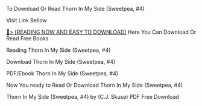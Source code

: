 To Download Or Read Thorn In My Side (Sweetpea, #4)

Visit Link Bellow

<a href="https://uk.ebookarea.xyz/?book=B0CCKCHMC7">📖&gt; [READING NOW AND EASY TO DOWNLOAD]</a>
Here You Can Download Or Read Free Books

Reading Thorn In My Side (Sweetpea, #4)

Download Thorn In My Side (Sweetpea, #4)

PDF/Ebook Thorn In My Side (Sweetpea, #4)

Now You ready to Read Or Download Thorn In My Side (Sweetpea, #4)

Thorn In My Side (Sweetpea, #4) by (C.J. Skuse) PDF Free Download
